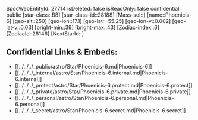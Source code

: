 ﻿---
location: [-55.25,17.1,250]
type: Station
tags:
- astro/Star

---
SpocWebEntityId: 27714
isDeleted: false
isReadOnly: false
confidential: public
[star-class::B8]
[star-class-id::28188]
[Mass-sol::]
[name::Phoenicis-6]
[geo-alt::250]
[geo-lon::17.1]
[geo-lat::-55.25]
[geo-lon-v::0.002]
[geo-lat-v::0.03]
[bright-min::39]
[bright-max::43]
[Zodiac-index::6]
[ZodiacId::28146]
[NextStarId::]



## Confidential Links & Embeds: 
- [[../../../_public/astro/Star/Phoenicis-6.md|Phoenicis-6]] 
- [[../../../_internal/astro/Star/Phoenicis-6.internal.md|Phoenicis-6.internal]] 
- [[../../../_protect/astro/Star/Phoenicis-6.protect.md|Phoenicis-6.protect]] 
- [[../../../_private/astro/Star/Phoenicis-6.private.md|Phoenicis-6.private]] 
- [[../../../_personal/astro/Star/Phoenicis-6.personal.md|Phoenicis-6.personal]] 
- [[../../../_secret/astro/Star/Phoenicis-6.secret.md|Phoenicis-6.secret]] 
